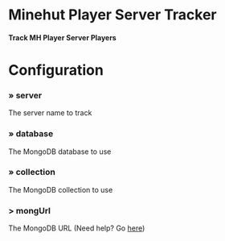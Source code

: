 # Minehut Player Server Tracker
#### Track MH Player Server Players

# Configuration

###  » server
  
  The server name to track

###  » database
  
  The MongoDB database to use
    
###  » collection
  
  The MongoDB collection to use
    
###  > mongUrl

  The MongoDB URL (Need help? Go [here](https://www.mongodb.com/blog/post/quick-start-nodejs-mongodb--how-to-get-connected-to-your-database))

